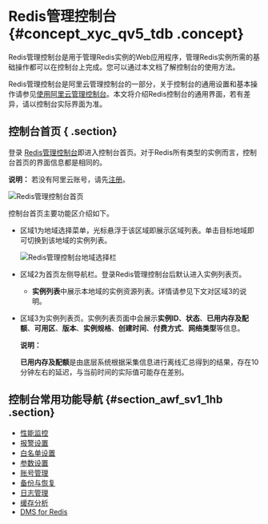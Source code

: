# Redis管理控制台 {#concept_xyc_qv5_tdb .concept}

Redis管理控制台是用于管理Redis实例的Web应用程序，管理Redis实例所需的基础操作都可以在控制台上完成。您可以通过本文档了解控制台的使用方法。

Redis管理控制台是阿里云管理控制台的一部分，关于控制台的通用设置和基本操作请参见[使用阿里云管理控制台](https://www.alibabacloud.com/help/doc-detail/47605.html)。本文将介绍Redis控制台的通用界面，若有差异，请以控制台实际界面为准。

## 控制台首页 { .section}

登录 [Redis管理控制台](https://kvstore.console.aliyun.com/)即进入控制台首页。对于Redis所有类型的实例而言，控制台首页的界面信息都是相同的。

**说明：** 若没有阿里云账号，请先[注册](https://account.alibabacloud.com/register/intl_register.html)。

 ![](images/973_zh-CN.png "Redis管理控制台首页") 

控制台首页主要功能区介绍如下。

-   区域1为地域选择菜单，光标悬浮于该区域即展示区域列表。单击目标地域即可切换到该地域的实例列表。

    ![Redis管理控制台地域选择栏](http://static-aliyun-doc.oss-cn-hangzhou.aliyuncs.com/assets/img/3122/155201542940288_zh-CN.png)

-   区域2为首页左侧导航栏。登录Redis管理控制台后默认进入实例列表页。
    -   **实例列表**中展示本地域的实例资源列表。详情请参见下文对区域3的说明。
-   区域3为实例列表页。实例列表页面中会展示**实例ID**、**状态**、**已用内存及配额**、**可用区**、**版本**、**实例规格**、**创建时间**、**付费方式**、**网络类型**等信息。

    **说明：** 

    **已用内存及配额**是由底层系统根据采集信息进行离线汇总得到的结果，存在10分钟左右的延迟，与当前时间的实际值可能存在差别。


## 控制台常用功能导航 {#section_awf_sv1_1hb .section}

-   [性能监控](../../../../../intl.zh-CN/用户指南/性能监控.md#)
-   [报警设置](../../../../../intl.zh-CN/用户指南/报警设置.md#)
-   [白名单设置](../../../../../intl.zh-CN/用户指南/管理实例/设置IP白名单.md#)
-   [参数设置](../../../../../intl.zh-CN/用户指南/管理实例/参数设置.md#)
-   [账号管理](../../../../../intl.zh-CN/用户指南/管理实例/账号管理.md#)
-   [备份与恢复](../../../../../intl.zh-CN/用户指南/备份与恢复.md#)
-   [日志管理](../../../../../intl.zh-CN/用户指南/日志管理/查询慢日志.md#)
-   [缓存分析](../../../../../intl.zh-CN/用户指南/缓存分析.md#)
-   [DMS for Redis](https://help.aliyun.com/document_detail/47680.html)

